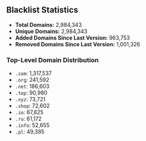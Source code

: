 ## Blacklist Statistics

- **Total Domains:** 2,984,343
- **Unique Domains:** 2,984,343
- **Added Domains Since Last Version:** 963,753
- **Removed Domains Since Last Version:** 1,001,326

### Top-Level Domain Distribution

-  `.com`: 1,317,537
-  `.org`: 241,592
-  `.net`: 186,603
-  `.top`: 90,980
-  `.xyz`: 73,721
-  `.shop`: 72,602
-  `.io`: 67,825
-  `.ru`: 61,172
-  `.info`: 52,655
-  `.pl`: 49,385
